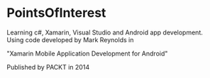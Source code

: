 # PointsOfInterest
Learning c#, Xamarin, Visual Studio and Android app development.  
Using code developed by Mark Reynolds in 

"Xamarin Mobile Application Development for Android" 

Published by PACKT in 2014
